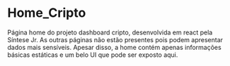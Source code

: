 # Home_Cripto
Página home do projeto dashboard cripto, desenvolvida em react pela Síntese Jr. As outras páginas não estão presentes pois podem apresentar dados mais sensíveis. Apesar disso, a home contém apenas informações básicas estáticas e um belo UI que pode ser exposto aqui.
